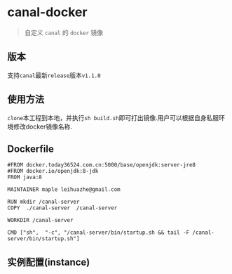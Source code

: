 # canal-docker
> 自定义 `canal` 的 `docker` 镜像

## 版本
支持`canal`最新`release`版本`v1.1.0`

## 使用方法
`clone`本工程到本地，并执行`sh build.sh`即可打出镜像.用户可以根据自身私服环境修改docker镜像名称.

## Dockerfile
```
#FROM docker.today36524.com.cn:5000/base/openjdk:server-jre8
#FROM docker.io/openjdk:8-jdk
FROM java:8

MAINTAINER maple leihuazhe@gmail.com

RUN mkdir /canal-server
COPY  ./canal-server  /canal-server

WORKDIR /canal-server

CMD ["sh",  "-c", "/canal-server/bin/startup.sh && tail -F /canal-server/bin/startup.sh"]
```
## 实例配置(instance)
```properties


```
